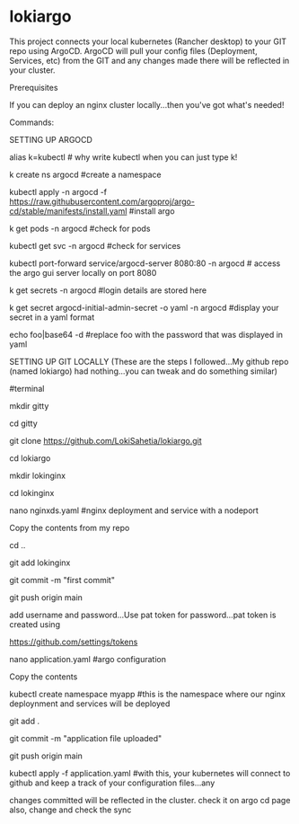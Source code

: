 # lokiargo
This project connects your local kubernetes (Rancher desktop) to your GIT repo using ArgoCD.
ArgoCD will pull your config files (Deployment, Services, etc) from the GIT and any changes made there will be reflected in your cluster.

Prerequisites 

If you can deploy an nginx cluster locally...then you've got what's needed!

Commands:

SETTING UP ARGOCD

alias k=kubectl # why write kubectl when you can just type k!

k create ns argocd #create a namespace

kubectl apply -n argocd -f https://raw.githubusercontent.com/argoproj/argo-cd/stable/manifests/install.yaml #install argo

k get pods -n argocd #check for pods

kubectl get svc -n argocd #check for services

kubectl port-forward service/argocd-server 8080:80 -n argocd # access the argo gui server locally on port 8080

k get secrets -n argocd #login details are stored here

k get secret argocd-initial-admin-secret -o yaml -n argocd #display your secret in a yaml format

echo foo|base64 -d  #replace foo with the password that was displayed in yaml


SETTING UP GIT LOCALLY (These are the steps I followed...My github repo (named lokiargo) had nothing...you can tweak and do something similar)

#terminal

mkdir gitty 

cd gitty

git clone https://github.com/LokiSahetia/lokiargo.git

cd lokiargo   

mkdir lokinginx

cd lokinginx

nano nginxds.yaml #nginx deployment and service with a nodeport

Copy the contents from my repo


cd ..

git add lokinginx  

git commit -m "first commit" 

git push origin main

add username and password…Use pat token for password…pat token is created using

https://github.com/settings/tokens



nano application.yaml #argo configuration

Copy the contents

kubectl create namespace myapp #this is the namespace where our nginx deploynment and services will be deployed

git add .

git commit -m "application file uploaded"

git push origin main 

kubectl apply -f application.yaml #with this, your kubernetes will connect to github and keep a track of your configuration files...any 

changes committed will be reflected in the cluster.
check it on argo cd page 
also, change and check the sync
